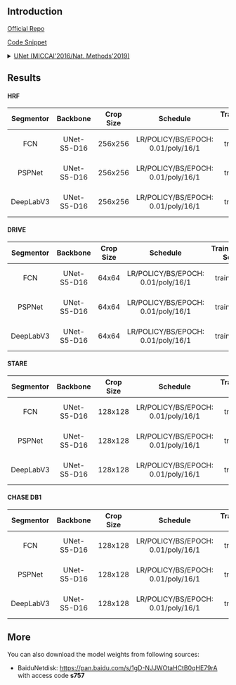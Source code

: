 ## Introduction

<a href="http://lmb.informatik.uni-freiburg.de/people/ronneber/u-net">Official Repo</a>

<a href="https://github.com/SegmentationBLWX/sssegmentation/blob/main/ssseg/modules/models/backbones/unet.py">Code Snippet</a>

<details>
<summary align="left"><a href="https://arxiv.org/pdf/1505.04597.pdf">UNet (MICCAI'2016/Nat. Methods'2019)</a></summary>

```latex
@inproceedings{ronneberger2015u,
    title={U-net: Convolutional networks for biomedical image segmentation},
    author={Ronneberger, Olaf and Fischer, Philipp and Brox, Thomas},
    booktitle={International Conference on Medical image computing and computer-assisted intervention},
    pages={234--241},
    year={2015},
    organization={Springer}
}
```

</details>


## Results

#### HRF
| Segmentor     | Backbone     | Crop Size  | Schedule                             | Train/Eval Set  | Dice   | Download                                                                                                                                                                                                                                                                                                                                                                                      |
| :-:           | :-:          | :-:        | :-:                                  | :-:             | :-:    | :-:                                                                                                                                                                                                                                                                                                                                                                                           |
| FCN           | UNet-S5-D16  | 256x256    | LR/POLICY/BS/EPOCH: 0.01/poly/16/1   | train/val       | 79.88% | [cfg](https://raw.githubusercontent.com/SegmentationBLWX/sssegmentation/main/ssseg/configs/fcn/fcn_unets5os16_hrf.py) &#124; [model](https://github.com/SegmentationBLWX/modelstore/releases/download/ssseg_unet/fcn_unets5os16_hrf_train.pth) &#124; [log](https://github.com/SegmentationBLWX/modelstore/releases/download/ssseg_unet/fcn_unets5os16_hrf_train.log)                         |
| PSPNet        | UNet-S5-D16  | 256x256    | LR/POLICY/BS/EPOCH: 0.01/poly/16/1   | train/val       | 80.26% | [cfg](https://raw.githubusercontent.com/SegmentationBLWX/sssegmentation/main/ssseg/configs/pspnet/pspnet_unets5os16_hrf.py) &#124; [model](https://github.com/SegmentationBLWX/modelstore/releases/download/ssseg_unet/pspnet_unets5os16_hrf_train.pth) &#124; [log](https://github.com/SegmentationBLWX/modelstore/releases/download/ssseg_unet/pspnet_unets5os16_hrf_train.log)             |
| DeepLabV3     | UNet-S5-D16  | 256x256    | LR/POLICY/BS/EPOCH: 0.01/poly/16/1   | train/val       | 80.29% | [cfg](https://raw.githubusercontent.com/SegmentationBLWX/sssegmentation/main/ssseg/configs/deeplabv3/deeplabv3_unets5os16_hrf.py) &#124; [model](https://github.com/SegmentationBLWX/modelstore/releases/download/ssseg_unet/deeplabv3_unets5os16_hrf_train.pth) &#124; [log](https://github.com/SegmentationBLWX/modelstore/releases/download/ssseg_unet/deeplabv3_unets5os16_hrf_train.log) |

#### DRIVE
| Segmentor     | Backbone     | Crop Size  | Schedule                             | Train/Eval Set  | Dice   | Download                                                                                                                                                                                                                                                                                                                                                                                            |
| :-:           | :-:          | :-:        | :-:                                  | :-:             | :-:    | :-:                                                                                                                                                                                                                                                                                                                                                                                                 |
| FCN           | UNet-S5-D16  | 64x64      | LR/POLICY/BS/EPOCH: 0.01/poly/16/1   | train/val       | 78.67% | [cfg](https://raw.githubusercontent.com/SegmentationBLWX/sssegmentation/main/ssseg/configs/fcn/fcn_unets5os16_drive.py) &#124; [model](https://github.com/SegmentationBLWX/modelstore/releases/download/ssseg_unet/fcn_unets5os16_drive_train.pth) &#124; [log](https://github.com/SegmentationBLWX/modelstore/releases/download/ssseg_unet/fcn_unets5os16_drive_train.log)                         |
| PSPNet        | UNet-S5-D16  | 64x64      | LR/POLICY/BS/EPOCH: 0.01/poly/16/1   | train/val       | 78.77% | [cfg](https://raw.githubusercontent.com/SegmentationBLWX/sssegmentation/main/ssseg/configs/pspnet/pspnet_unets5os16_drive.py) &#124; [model](https://github.com/SegmentationBLWX/modelstore/releases/download/ssseg_unet/pspnet_unets5os16_drive_train.pth) &#124; [log](https://github.com/SegmentationBLWX/modelstore/releases/download/ssseg_unet/pspnet_unets5os16_drive_train.log)             |
| DeepLabV3     | UNet-S5-D16  | 64x64      | LR/POLICY/BS/EPOCH: 0.01/poly/16/1   | train/val       | 78.96% | [cfg](https://raw.githubusercontent.com/SegmentationBLWX/sssegmentation/main/ssseg/configs/deeplabv3/deeplabv3_unets5os16_drive.py) &#124; [model](https://github.com/SegmentationBLWX/modelstore/releases/download/ssseg_unet/deeplabv3_unets5os16_drive_train.pth) &#124; [log](https://github.com/SegmentationBLWX/modelstore/releases/download/ssseg_unet/deeplabv3_unets5os16_drive_train.log) |

#### STARE
| Segmentor     | Backbone     | Crop Size  | Schedule                             | Train/Eval Set  | Dice   | Download                                                                                                                                                                                                                                                                                                                                                                                            |
| :-:           | :-:          | :-:        | :-:                                  | :-:             | :-:    | :-:                                                                                                                                                                                                                                                                                                                                                                                                 |
| FCN           | UNet-S5-D16  | 128x128    | LR/POLICY/BS/EPOCH: 0.01/poly/16/1   | train/val       | 81.03% | [cfg](https://raw.githubusercontent.com/SegmentationBLWX/sssegmentation/main/ssseg/configs/fcn/fcn_unets5os16_stare.py) &#124; [model](https://github.com/SegmentationBLWX/modelstore/releases/download/ssseg_unet/fcn_unets5os16_stare_train.pth) &#124; [log](https://github.com/SegmentationBLWX/modelstore/releases/download/ssseg_unet/fcn_unets5os16_stare_train.log)                         |
| PSPNet        | UNet-S5-D16  | 128x128    | LR/POLICY/BS/EPOCH: 0.01/poly/16/1   | train/val       | 81.24% | [cfg](https://raw.githubusercontent.com/SegmentationBLWX/sssegmentation/main/ssseg/configs/pspnet/pspnet_unets5os16_stare.py) &#124; [model](https://github.com/SegmentationBLWX/modelstore/releases/download/ssseg_unet/pspnet_unets5os16_stare_train.pth) &#124; [log](https://github.com/SegmentationBLWX/modelstore/releases/download/ssseg_unet/pspnet_unets5os16_stare_train.log)             |
| DeepLabV3     | UNet-S5-D16  | 128x128    | LR/POLICY/BS/EPOCH: 0.01/poly/16/1   | train/val       | 81.19% | [cfg](https://raw.githubusercontent.com/SegmentationBLWX/sssegmentation/main/ssseg/configs/deeplabv3/deeplabv3_unets5os16_stare.py) &#124; [model](https://github.com/SegmentationBLWX/modelstore/releases/download/ssseg_unet/deeplabv3_unets5os16_stare_train.pth) &#124; [log](https://github.com/SegmentationBLWX/modelstore/releases/download/ssseg_unet/deeplabv3_unets5os16_stare_train.log) |

#### CHASE DB1
| Segmentor     | Backbone     | Crop Size  | Schedule                             | Train/Eval Set  | Dice   | Download                                                                                                                                                                                                                                                                                                                                                                                                     |
| :-:           | :-:          | :-:        | :-:                                  | :-:             | :-:    | :-:                                                                                                                                                                                                                                                                                                                                                                                                          |
| FCN           | UNet-S5-D16  | 128x128    | LR/POLICY/BS/EPOCH: 0.01/poly/16/1   | train/val       | 80.50% | [cfg](https://raw.githubusercontent.com/SegmentationBLWX/sssegmentation/main/ssseg/configs/fcn/fcn_unets5os16_chasedb1.py) &#124; [model](https://github.com/SegmentationBLWX/modelstore/releases/download/ssseg_unet/fcn_unets5os16_chasedb1_train.pth) &#124; [log](https://github.com/SegmentationBLWX/modelstore/releases/download/ssseg_unet/fcn_unets5os16_chasedb1_train.log)                         |
| PSPNet        | UNet-S5-D16  | 128x128    | LR/POLICY/BS/EPOCH: 0.01/poly/16/1   | train/val       | 80.50% | [cfg](https://raw.githubusercontent.com/SegmentationBLWX/sssegmentation/main/ssseg/configs/pspnet/pspnet_unets5os16_chasedb1.py) &#124; [model](https://github.com/SegmentationBLWX/modelstore/releases/download/ssseg_unet/pspnet_unets5os16_chasedb1_train.pth) &#124; [log](https://github.com/SegmentationBLWX/modelstore/releases/download/ssseg_unet/pspnet_unets5os16_chasedb1_train.log)             |
| DeepLabV3     | UNet-S5-D16  | 128x128    | LR/POLICY/BS/EPOCH: 0.01/poly/16/1   | train/val       | 80.54% | [cfg](https://raw.githubusercontent.com/SegmentationBLWX/sssegmentation/main/ssseg/configs/deeplabv3/deeplabv3_unets5os16_chasedb1.py) &#124; [model](https://github.com/SegmentationBLWX/modelstore/releases/download/ssseg_unet/deeplabv3_unets5os16_chasedb1_train.pth) &#124; [log](https://github.com/SegmentationBLWX/modelstore/releases/download/ssseg_unet/deeplabv3_unets5os16_chasedb1_train.log) |


## More
You can also download the model weights from following sources:
- BaiduNetdisk: https://pan.baidu.com/s/1gD-NJJWOtaHCtB0qHE79rA with access code **s757**